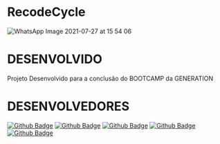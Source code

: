 # RecodeCycle

![WhatsApp Image 2021-07-27 at 15 54 06](https://user-images.githubusercontent.com/85905579/127384690-c23b7548-6ace-4c67-b15c-162e3975dd5e.jpeg)

# DESENVOLVIDO
Projeto Desenvolvido para a conclusão do BOOTCAMP da GENERATION

# DESENVOLVEDORES
[![Github Badge](https://img.shields.io/badge/-Camila-000?style=flat-square&logo=Github&logoColor=white&link=https://github.com/camila-santos-ferreira)](https://github.com/camila-santos-ferreira)
[![Github Badge](https://img.shields.io/badge/-Garrido-000?style=flat-square&logo=Github&logoColor=white&link=https://github.com/Garrido10)](https://github.com/Garrido10)
[![Github Badge](https://img.shields.io/badge/-Gabriel-000?style=flat-square&logo=Github&logoColor=white&link=https://github.com/bielalmd)](https://github.com/bielalmd)
[![Github Badge](https://img.shields.io/badge/-Nathalia-000?style=flat-square&logo=Github&logoColor=white&link=https://github.com/93-silvestre)](https://github.com/93-silvestre)
[![Github Badge](https://img.shields.io/badge/-Vinicius-000?style=flat-square&logo=Github&logoColor=white&link=https://github.com/ViniciusMarquesp)](https://github.com/ViniciusMarquesp)
